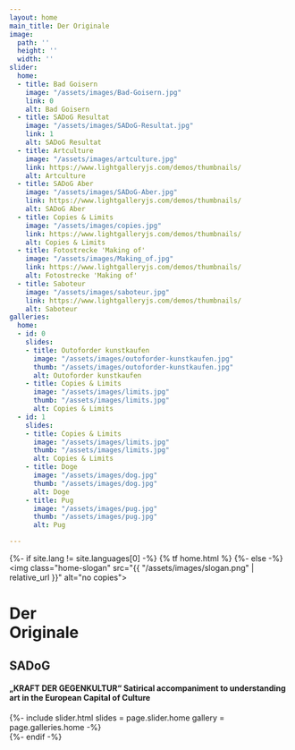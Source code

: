 ```yaml
---
layout: home
main_title: Der Originale
image:
  path: ''
  height: ''
  width: ''
slider:
  home:
  - title: Bad Goisern
    image: "/assets/images/Bad-Goisern.jpg"
    link: 0
    alt: Bad Goisern
  - title: SADoG Resultat
    image: "/assets/images/SADoG-Resultat.jpg"
    link: 1
    alt: SADoG Resultat
  - title: Artculture
    image: "/assets/images/artculture.jpg"
    link: https://www.lightgalleryjs.com/demos/thumbnails/
    alt: Artculture
  - title: SADoG Aber
    image: "/assets/images/SADoG-Aber.jpg"
    link: https://www.lightgalleryjs.com/demos/thumbnails/
    alt: SADoG Aber
  - title: Copies & Limits
    image: "/assets/images/copies.jpg"
    link: https://www.lightgalleryjs.com/demos/thumbnails/
    alt: Copies & Limits
  - title: Fotostrecke 'Making of'
    image: "/assets/images/Making_of.jpg"
    link: https://www.lightgalleryjs.com/demos/thumbnails/
    alt: Fotostrecke 'Making of'
  - title: Saboteur
    image: "/assets/images/saboteur.jpg"
    link: https://www.lightgalleryjs.com/demos/thumbnails/
    alt: Saboteur
galleries:
  home:
  - id: 0
    slides:
    - title: Outoforder kunstkaufen
      image: "/assets/images/outoforder-kunstkaufen.jpg"
      thumb: "/assets/images/outoforder-kunstkaufen.jpg"
      alt: Outoforder kunstkaufen
    - title: Copies & Limits
      image: "/assets/images/limits.jpg"
      thumb: "/assets/images/limits.jpg"
      alt: Copies & Limits
  - id: 1
    slides:
    - title: Copies & Limits
      image: "/assets/images/limits.jpg"
      thumb: "/assets/images/limits.jpg"
      alt: Copies & Limits
    - title: Doge
      image: "/assets/images/dog.jpg"
      thumb: "/assets/images/dog.jpg"
      alt: Doge
    - title: Pug
      image: "/assets/images/pug.jpg"
      thumb: "/assets/images/pug.jpg"
      alt: Pug

---
```

{%- if site.lang != site.languages[0] -%}
  {% tf home.html %}
{%- else -%}
<img class="home-slogan" src="{{ "/assets/images/slogan.png" | relative_url }}" alt="no copies">
<div class="row">
  <div class="col-12 col-lg-10 col-xl-8">
    <h1 class="home__title">
      <strong>Der <br>Originale</strong>
    </h1>        
    <div class="home__desc">
      <div class="home__desc-inner col-12 col-md-6">
        <h2>SADoG</h2>
        <h4>„KRAFT DER GEGENKULTUR“ Satirical accompaniment to understanding art in the European Capital of Culture</h4>
      </div>
    </div>
  </div>  
  <div class="col-12">
    {%- include slider.html slides = page.slider.home gallery = page.galleries.home -%}
  </div>
</div>
{%- endif -%}